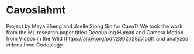 # Cavoslahmt
Project by Maya Zheng and Joelle Siong Sin for CavoT! We took the work from the ML research paper titled Decoupling Human and Camera Motion from Videos in the Wild (https://arxiv.org/pdf/2302.12827.pdf) and analyzed videos from Codeology.
